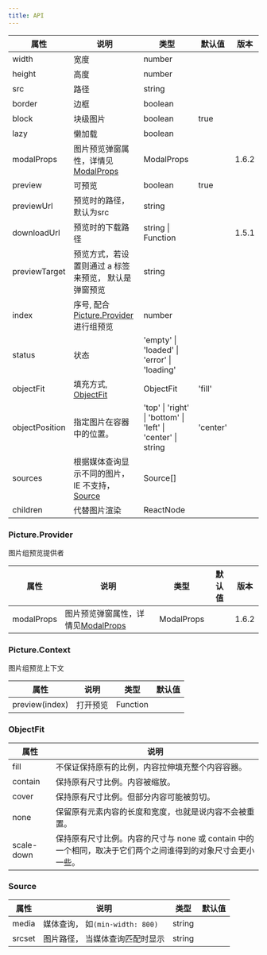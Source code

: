 ```yaml
---
title: API
---
```


| 属性 | 说明 | 类型 | 默认值 | 版本 |
| --- | --- | --- | --- | --- |
| width | 宽度 | number |  |  |
| height | 高度 | number |  |  |
| src | 路径 | string |  |  |
| border | 边框 | boolean |  |  |
| block | 块级图片 | boolean | true |  |
| lazy | 懒加载 | boolean |  |  |
| modalProps | 图片预览弹窗属性，详情见[ModalProps](/zh/procmp/feedback/modal) | ModalProps |  | 1.6.2 |
| preview | 可预览 | boolean | true |  |
| previewUrl | 预览时的路径， 默认为src | string |  |  |
| downloadUrl | 预览时的下载路径 | string \| Function |  | 1.5.1 |
| previewTarget | 预览方式，若设置则通过 a 标签来预览， 默认是弹窗预览 | string |  |  |
| index | 序号, 配合[Picture.Provider](#pictureprovider)进行组预览 | number |  |  |
| status | 状态 | 'empty' \| 'loaded' \| 'error' \| 'loading' |  |  |
| objectFit | 填充方式, [ObjectFit](#objectfit) | ObjectFit | 'fill' |  |
| objectPosition | 指定图片在容器中的位置。 | 'top' \| 'right' \| 'bottom' \| 'left' \| 'center' \| string | 'center' |  |
| sources | 根据媒体查询显示不同的图片，IE 不支持，[Source](#source) | Source[] |   |  |
| children | 代替图片渲染 | ReactNode |   |  |

### Picture.Provider

图片组预览提供者

| 属性 | 说明 | 类型 | 默认值 | 版本 |
| --- | --- | --- | --- | --- |
| modalProps | 图片预览弹窗属性，详情见[ModalProps](/zh/procmp/feedback/modal) | ModalProps |  | 1.6.2 |

### Picture.Context

图片组预览上下文

| 属性 | 说明 | 类型 | 默认值 |
| --- | --- | --- | --- |
| preview(index) | 打开预览 | Function |  |

### ObjectFit

| 属性 | 说明  | 
| --- | --- | 
| fill | 不保证保持原有的比例，内容拉伸填充整个内容容器。 | 
| contain | 保持原有尺寸比例。内容被缩放。 | 
| cover | 保持原有尺寸比例。但部分内容可能被剪切。 | 
| none | 保留原有元素内容的长度和宽度，也就是说内容不会被重置。 | 
| scale-down | 保持原有尺寸比例。内容的尺寸与 none 或 contain 中的一个相同，取决于它们两个之间谁得到的对象尺寸会更小一些。 | 

### Source

| 属性 | 说明 | 类型 | 默认值 |
| --- | --- | --- | --- |
| media | 媒体查询， 如`(min-width: 800)` | string |  |
| srcset | 图片路径， 当媒体查询匹配时显示 | string |  |
